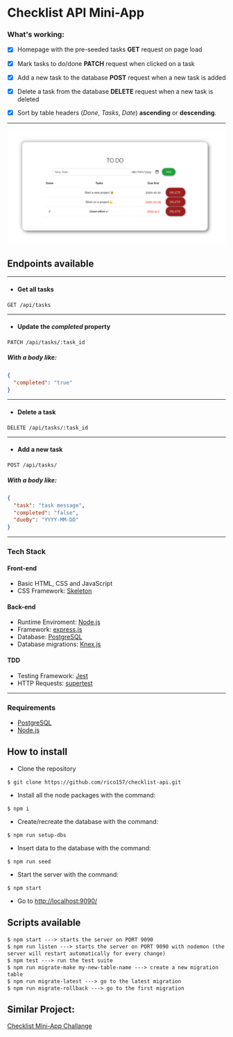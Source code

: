 # Checklist API Mini-App

### What's working:
- [x] Homepage with the pre-seeded tasks 
**GET** request on page load


- [x] Mark tasks to do/done 
**PATCH** request when clicked on a task

- [x] Add a new task to the database **POST** request when a new task is added

- [x] Delete a task from the database **DELETE** request when a new task is deleted

- [x] Sort by table headers (*Done*, *Tasks*, *Date*) **ascending** or **descending**.

---
![Screenshot](https://github.com/rico157/checklist-api/blob/master/screenshot/homepage-screenshot.png)
## Endpoints available
---
* #### Get all tasks
```http
GET /api/tasks
```
---
* #### Update the *completed* property
```http
PATCH /api/tasks/:task_id
```
##### With a body like:
```json
{
  "completed": "true"
}
```
---
* #### Delete a task
```http
DELETE /api/tasks/:task_id
```
---
* #### Add a new task
```http
POST /api/tasks/
```
##### With a body like:
```json
{
  "task": "task message",   
  "completed": "false",
  "dueBy": "YYYY-MM-DD"
}
```

---

### Tech Stack

#### Front-end

* Basic HTML, CSS and JavaScript
* CSS Framework: [Skeleton](http://getskeleton.com/)


#### Back-end
* Runtime Enviroment: [Node.js](https://nodejs.org/)
* Framework: [express.js](https://expressjs.com/)
* Database: [PostgreSQL](https://www.postgresql.org/) 
* Database migrations: [Knex.js](http://knexjs.org/)

#### TDD 
* Testing Framework: [Jest](https://jestjs.io/)
* HTTP Requests: [supertest](https://www.npmjs.com/package/supertest)
---
### Requirements

* [PostgreSQL](https://www.postgresql.org/) 
* [Node.js](https://nodejs.org/)

## How to install

* Clone the repository

```
$ git clone https://github.com/rico157/checklist-api.git
```

* Install all the node packages with the command:

```
$ npm i
```

* Create/recreate the database with the command:

```
$ npm run setup-dbs
```

* Insert data to the database with the command:

```
$ npm run seed
```

* Start the server with the command:

```
$ npm start
```

* Go to [http://localhost:9090/](http://localhost:9090/index.html)


## Scripts available

```
$ npm start ---> starts the server on PORT 9090
$ npm run listen ---> starts the server on PORT 9090 with nodemon (the server will restart automatically for every change)
$ npm test ---> run the test suite
$ npm run migrate-make my-new-table-name ---> create a new migration table
$ npm run migrate-latest ---> go to the latest migration
$ npm run migrate-rollback ---> go to the first migration

```
## Similar Project:
[Checklist Mini-App Challange](https://github.com/rico157/checklist-challenge)

